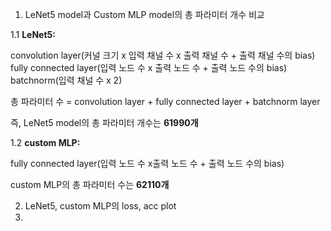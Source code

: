 1. LeNet5 model과 Custom MLP model의 총 파라미터 개수 비교

1.1 **LeNet5:** 

convolution layer(커널 크기 x 입력 채널 수 x 출력 채널 수 + 출력 채널 수의 bias)
fully connected layer(입력 노드 수 x 출력 노드 수 + 출력 노드 수의 bias)
batchnorm(입력 채널 수 x 2)

총 파라미터 수 = convolution layer + fully connected layer + batchnorm layer

즉, LeNet5 model의 총 파라미터 개수는 **61990개** 

1.2 **custom MLP:**

fully connected layer(입력 노드 수 x출력 노드 수 + 출력 노드 수의 bias)

custom MLP의 총 파라미터 수는 **62110개**


2. LeNet5, custom MLP의 loss, acc plot
3. 

